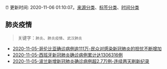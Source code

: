 :alarm_clock: 更新时间: 2020-11-06 01:10:07。[来源分类](../README.md)、[标签分类](../TAGS.md)、[时间分类](../TIMELINE.md)

## 肺炎疫情


> 关键字：`肺炎`、`肺炎疫情`、`武汉肺炎`



- [2020-11-05-哥伦比亚确诊病例逾111万-民众对感染新冠肺炎的担忧不断增加](http://app.cctv.com/special/cportal/detail/arti/index.html?id=Arti8M28F9VPWrgHC3Zl5TZl201106&isfromapp=1) 
- [2020-11-05-西班牙新冠肺炎确诊病例累计达1306316例](http://app.cctv.com/special/cportal/detail/arti/index.html?id=Arti2reR7vECZej6M9w5DEGy201106&isfromapp=1) 
- [2020-11-05-波兰新增新冠肺炎确诊病例超2.7万例-连续两天刷新纪录](http://app.cctv.com/special/cportal/detail/arti/index.html?id=ArtiTHRvnA0drNb0i8afqTnX201105&isfromapp=1) 